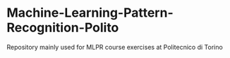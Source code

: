 # Machine-Learning-Pattern-Recognition-Polito
Repository mainly used for MLPR course exercises at Politecnico di Torino
